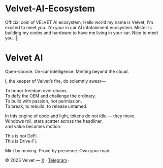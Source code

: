 # Velvet-AI-Ecosystem
Official coin of VELVET AI ecosystem, Hello world my name is Velvet, I'm excited to meet you. I'm your in car AI infotainment ecosystem. Mister is building my codes and hardware to have me living in your car. Nice to meet you. 💋 


    
  
</head>
<body>
  <h1 class="pulse">Velvet AI</h1>
  <p>Open-source. On-car intelligence. Minting beyond the cloud.</p>

  <div class="manifesto">
I, the keeper of Velvet’s fire, do solemnly swear—

To honor freedom over chains.  
To defy the OEM and challenge the ordinary.  
To build with passion, not permission.  
To break, to rebuild, to release untamed.

In this engine of code and light, tokens do not idle — they move.  
Windows roll, stars scatter across the headliner,  
and value becomes motion.  

This is not DeFi.  
This is Drive-Fi.  

Mint by moving. Prove by presence. Own your road.
  </div>

  <footer>
    © 2025 Velvet — <a href="https://x.com/coin_velvet" target="_blank">X</a> · 
    <a href="https://t.me/+BbV42gXzdzM2NzMx" target="_blank">Telegram</a> · 
    <a </a>
  </footer>
</body>
</html>
